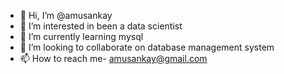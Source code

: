 - 👋 Hi, I’m @amusankay
- 👀 I’m interested in been a data scientist
- 🌱 I’m currently learning mysql
- 💞️ I’m looking to collaborate on database management system
- 📫 How to reach me- amusankay@gmail.com

<!---
amusankay/amusankay is a ✨ special ✨ repository because its `README.md` (this file) appears on your GitHub profile.
You can click the Preview link to take a look at your changes.
--->
